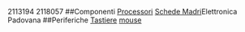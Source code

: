 2113194
2118057
##Componenti
[Processori](processori.md)
[Schede Madri](schede_madri.md)Elettronica Padovana
##Periferiche
[Tastiere](periferiche/tastiere.md)
[mouse](periferiche/mouse.md)
